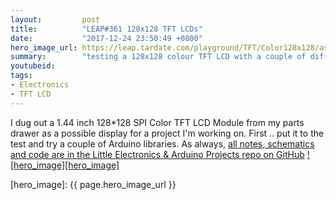 ```yaml
---
layout:         post
title:          "LEAP#361 128x128 TFT LCDs"
date:           "2017-12-24 23:50:49 +0800"
hero_image_url: https://leap.tardate.com/playground/TFT/Color128x128/assets/Color128x128_build.jpg
summary:        "testing a 128x128 colour TFT LCD with a couple of different Arduino libraries"
youtubeid:
tags:
- Electronics
- TFT LCD
---
```


I dug out a 1.44 inch 128*128 SPI Color TFT LCD Module from my parts drawer as a possible display for a project I'm working on.
First .. put it to the test and try a couple of Arduino libraries.
As always, [all notes, schematics and code are in the Little Electronics & Arduino Projects repo on GitHub][project]
[![hero_image][hero_image]][project]

[leap]: https://leap.tardate.com
[project]: https://github.com/tardate/LittleArduinoProjects/tree/master/playground/TFT/Color128x128
[hero_image]: {{ page.hero_image_url }}
